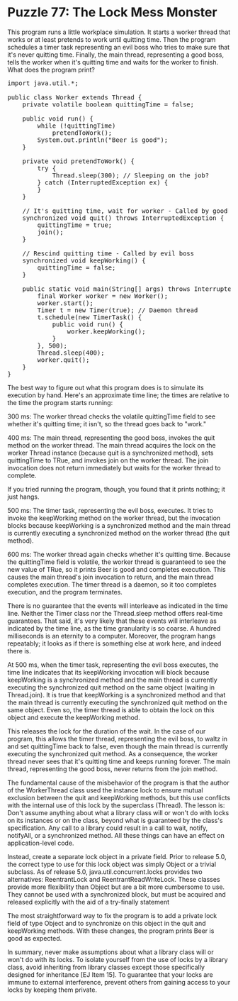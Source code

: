 # Puzzle 77: The Lock Mess Monster

This program runs a little workplace simulation. It starts a worker thread that works or at least pretends to 
work until quitting time. Then the program schedules a timer task representing an evil boss who tries to make sure 
that it's never quitting time. Finally, the main thread, representing a good boss, tells the worker when 
it's quitting time and waits for the worker to finish. What does the program print?

<pre>
import java.util.*;

public class Worker extends Thread {
    private volatile boolean quittingTime = false;

    public void run() {
        while (!quittingTime)
            pretendToWork();
        System.out.println("Beer is good");
    }

    private void pretendToWork() {
        try {
            Thread.sleep(300); // Sleeping on the job?
        } catch (InterruptedException ex) {
        }
    }

    // It's quitting time, wait for worker - Called by good boss
    synchronized void quit() throws InterruptedException {
        quittingTime = true;
        join();
    }

    // Rescind quitting time - Called by evil boss
    synchronized void keepWorking() {
        quittingTime = false;
    }

    public static void main(String[] args) throws InterruptedException {
        final Worker worker = new Worker();
        worker.start();
        Timer t = new Timer(true); // Daemon thread
        t.schedule(new TimerTask() {
            public void run() {
                worker.keepWorking();
            }
        }, 500);
        Thread.sleep(400);
        worker.quit();
    }
}
</pre>


The best way to figure out what this program does is to simulate its execution by hand. 
Here's an approximate time line; the times are relative to the time the program starts running:

300 ms: The worker thread checks the volatile quittingTime field to see whether it's quitting time; 
it isn't, so the thread goes back to "work."

400 ms: The main thread, representing the good boss, invokes the quit method on the worker thread. 
The main thread acquires the lock on the worker Thread instance (because quit is a synchronized method), 
sets quittingTime to TRue, and invokes join on the worker thread. 
The join invocation does not return immediately but waits for the worker thread to complete.

If you tried running the program, though, you found that it prints nothing; it just hangs.

500 ms: The timer task, representing the evil boss, executes. 
It tries to invoke the keepWorking method on the worker thread, but the invocation blocks because 
keepWorking is a synchronized method and the main thread is currently executing a synchronized 
method on the worker thread (the quit method).

600 ms: The worker thread again checks whether it's quitting time. Because the quittingTime field is volatile, 
the worker thread is guaranteed to see the new value of TRue, so it prints Beer is good and completes execution.
This causes the main thread's join invocation to return, and the main thread completes execution. 
The timer thread is a daemon, so it too completes execution, and the program terminates.


There is no guarantee that the events will interleave as indicated in the time line. Neither the Timer class nor the 
Thread.sleep method offers real-time guarantees. That said, it's very likely that these events will interleave 
as indicated by the time line, as the time granularity is so coarse. A hundred milliseconds is an eternity to a computer. 
Moreover, the program hangs repeatably; it looks as if there is something else at work here, and indeed there is.

At 500 ms, when the timer task, representing the evil boss executes, the time line indicates that its 
keepWorking invocation will block because keepWorking is a synchronized method and the main thread is 
currently executing the synchronized quit method on the same object (waiting in Thread.join).
It is true that keepWorking is a synchronized method and that the main thread is currently executing the synchronized quit 
method on the same object. Even so, the timer thread is able to obtain the lock on this object and execute the keepWorking method.


This releases the lock for the duration of the wait. In the case of our program, this allows the timer thread, 
representing the evil boss, to waltz in and set quittingTime back to false, even though the main thread is currently 
executing the synchronized quit method. As a consequence, the worker thread never sees that it's quitting time and 
keeps running forever. The main thread, representing the good boss, never returns from the join method.

The fundamental cause of the misbehavior of the program is that the author of the WorkerThread class used the instance 
lock to ensure mutual exclusion between the quit and keepWorking methods, but this use conflicts with the internal use 
of this lock by the superclass (Thread). The lesson is: Don't assume anything about what a library class will or won't 
do with locks on its instances or on the class, beyond what is guaranteed by the class's specification. 
Any call to a library could result in a call to wait, notify, notifyAll, or a synchronized method. 
All these things can have an effect on application-level code.


Instead, create a separate lock object in a private field. Prior to release 5.0, the correct type to use for 
this lock object was simply Object or a trivial subclass. As of release 5.0, java.util.concurrent.locks provides 
two alternatives: ReentrantLock and ReentrantReadWriteLock. These classes provide more flexibility than 
Object but are a bit more cumbersome to use. 
They cannot be used with a synchronized block, but must be acquired and released explicitly with the aid of a try-finally statement


The most straightforward way to fix the program is to add a private lock field of type 
Object and to synchronize on this object in the quit and keepWorking methods. With these changes, 
the program prints Beer is good as expected.


In summary, never make assumptions about what a library class will or won't do with its locks. 
To isolate yourself from the use of locks by a library class, avoid inheriting from library classes except those 
specifically designed for inheritance [EJ Item 15]. To guarantee that your locks are immune to external interference, 
prevent others from gaining access to your locks by keeping them private.
